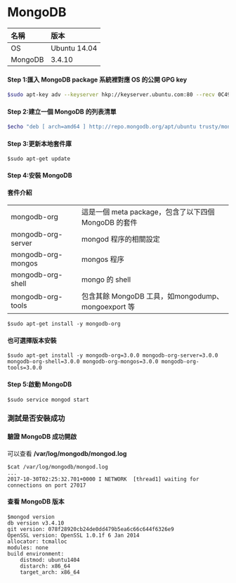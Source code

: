 # MongoDB

| 名稱 | 版本 |
| :--- | :--- |
| OS | Ubuntu 14.04 |
| MongoDB | 3.4.10 |

#### Step 1:匯入 MongoDB package 系統裡對應 OS 的公開 GPG key

```bash
$sudo apt-key adv --keyserver hkp://keyserver.ubuntu.com:80 --recv 0C49F3730359A14518585931BC711F9BA15703C6
```

#### Step 2:建立一個 MongoDB 的列表清單

```bash
$echo "deb [ arch=amd64 ] http://repo.mongodb.org/apt/ubuntu trusty/mongodb-org/3.4 multiverse" | sudo tee /etc/apt/sources.list.d/mongodb-org-3.4.list
```

#### Step 3:更新本地套件庫

```
$sudo apt-get update
```

#### Step 4:安裝 MongoDB

#### 套件介紹

|  |  |
| :--- | :--- |
| mongodb-org | 這是一個 meta package，包含了以下四個 MongoDB 的套件 |
| mongodb-org-server | mongod 程序的相關設定 |
| mongodb-org-mongos | mongos 程序 |
| mongodb-org-shell | mongo 的 shell |
| mongodb-org-tools | 包含其餘 MongoDB 工具，如mongodump、mongoexport 等 |

```
$sudo apt-get install -y mongodb-org
```

#### 也可選擇版本安裝

```
$sudo apt-get install -y mongodb-org=3.0.0 mongodb-org-server=3.0.0 mongodb-org-shell=3.0.0 mongodb-org-mongos=3.0.0 mongodb-org-tools=3.0.0
```

#### Step 5:啟動 MongoDB

```
$sudo service mongod start
```

### 測試是否安裝成功

#### 驗證 MongoDB 成功開啟

可以查看 **/var/log/mongodb/mongod.log**

```
$cat /var/log/mongodb/mongod.log
...
2017-10-30T02:25:32.701+0000 I NETWORK  [thread1] waiting for connections on port 27017
```

#### 查看 MongoDB 版本

```
$mongod version
db version v3.4.10
git version: 078f28920cb24de0dd479b5ea6c66c644f6326e9
OpenSSL version: OpenSSL 1.0.1f 6 Jan 2014
allocator: tcmalloc
modules: none
build environment:
    distmod: ubuntu1404
    distarch: x86_64
    target_arch: x86_64
```



